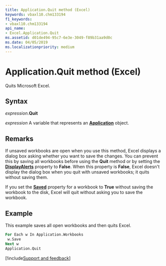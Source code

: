 ```yaml
---
title: Application.Quit method (Excel)
keywords: vbaxl10.chm133194
f1_keywords:
- vbaxl10.chm133194
api_name:
- Excel.Application.Quit
ms.assetid: d01de494-95c7-6e3e-3049-f89b31aa9d0c
ms.date: 04/05/2019
ms.localizationpriority: medium
---
```



# Application.Quit method (Excel)

Quits Microsoft Excel.


## Syntax

_expression_.**Quit**

_expression_ A variable that represents an **[Application](Excel.Application(object).md)** object.


## Remarks

If unsaved workbooks are open when you use this method, Excel displays a dialog box asking whether you want to save the changes. You can prevent this by saving all workbooks before using the **Quit** method or by setting the **[DisplayAlerts](Excel.Application.DisplayAlerts.md)** property to **False**. When this property is **False**, Excel doesn't display the dialog box when you quit with unsaved workbooks; it quits without saving them.

If you set the **[Saved](Excel.Workbook.Saved.md)** property for a workbook to **True** without saving the workbook to the disk, Excel will quit without asking you to save the workbook.


## Example

This example saves all open workbooks and then quits Excel.

```vb
For Each w In Application.Workbooks 
 w.Save 
Next w 
Application.Quit
```




[!include[Support and feedback](~/includes/feedback-boilerplate.md)]
